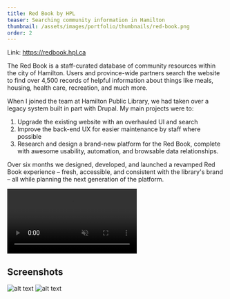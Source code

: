 ```yaml
---
title: Red Book by HPL
teaser: Searching community information in Hamilton
thumbnail: /assets/images/portfolio/thumbnails/red-book.png
order: 2
---
```


Link: <https://redbook.hpl.ca>

The Red Book is a staff-curated database of community resources within the city of Hamilton. Users and province-wide partners search the website to find over 4,500 records of helpful information about things like meals, housing, health care, recreation, and much more.

When I joined the team at Hamilton Public Library, we had taken over a legacy system built in part with Drupal. My main projects were to:

1. Upgrade the existing website with an overhauled UI and search
2. Improve the back-end UX for easier maintenance by staff where possible
3. Research and design a brand-new platform for the Red Book, complete with awesome usability, automation, and browsable data relationships.

Over six months we designed, developed, and launched a revamped Red Book experience – fresh, accessible, and consistent with the library's brand – all while planning the next generation of the platform.

<video autoplay muted loop playsinline>
    <source src="/assets/videos/red-book-demo.mp4" type="video/mp4">
</video>

## Screenshots

![alt text](/assets/images/portfolio/redbook-search.png)
![alt text](/assets/images/portfolio/redbook-record.png)

